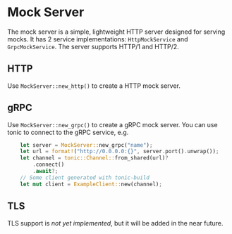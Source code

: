 # Mock Server

The mock server is a simple, lightweight HTTP server designed for serving mocks. It has 2 service implementations: `HttpMockService` and `GrpcMockService`. The server supports HTTP/1 and HTTP/2.

## HTTP
Use `MockServer::new_http()` to create a HTTP mock server.

## gRPC
Use `MockServer::new_grpc()` to create a gRPC mock server. You can use tonic to connect to the gRPC service, e.g.

```rust
    let server = MockServer::new_grpc("name");
    let url = format!("http://0.0.0.0:{}", server.port().unwrap());
    let channel = tonic::Channel::from_shared(url)?
        .connect()
        .await?;
    // Some client generated with tonic-build
    let mut client = ExampleClient::new(channel);
```

## TLS
TLS support is *not yet implemented*, but it will be added in the near future.